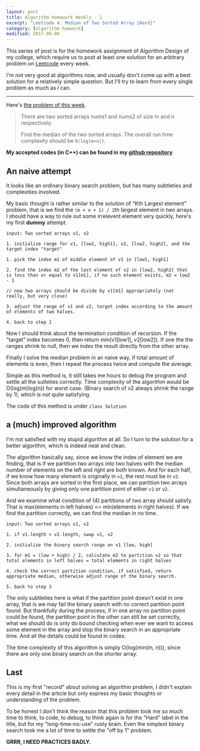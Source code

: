 ```yaml
---
layout: post
title: Algorithm Homework Weekly - 1
excerpt: "Leetcode 4. Median of Two Sorted Array [Hard]"
category: [algorithm homwork]
modified: 2017-09-09
---
```


This series of post is for the homework assignment of Algorithm Design of my college, which require us to post at least one solution for an arbitrary problem on [Leetcode](https://leetcode.com/problemset/algorithms/) every week.

I'm not very good at algorithms now, and usually don't come up with a best solution for a relatively simple question. But I'll try to learn from every single problem as much as I can.

---

Here's [the problem of this week](https://leetcode.com/problems/median-of-two-sorted-arrays/description/).

> There are two sorted arrays nums1 and nums2 of size m and n respectively.
>
> Find the median of the two sorted arrays. The overall run time complexity should be `O(log(m+n))`.

**My accepted codes (in C++) can be found in my [github repository](https://github.com/VinaLx/oj/blob/master/leetcode/4.h)**

## An naive attempt

It looks like an ordinary binary search problem, but has many subtleties and complexities involved.

My basic thought is rather similar to the solution of "Kth Largest element" problem, that is we find the `(m + n + 1) / 2`th largest element in two arrays. I should have a way to rule out some irrelevent element very quickly, here's my first **dummy** attempt.

~~~
input: Two sorted arrays v1, v2

1. initialize range for v1, [low1, high1], v2, [low2, high2], and the target index "target"

1. pick the index m1 of middle element of v1 in [low1, high1]

2. find the index m2 of the last element of v2 in [low2, high2] that is less than or equal to v1[m1], if no such element exists, m2 = low2 - 1

// now two arrays should be divide by v1[m1] appropriately (not really, but very close)

3. adjust the range of v1 and v2, target index according to the amount of elements of two halves.

4. back to step 1
~~~

Now I should think about the termination condition of recursion. If the "target" index becomes 0, then return min(v1[low1], v2[low2]). If one the the ranges shrink to null, then we index the result directly from the other array.

Finally I solve the median problem in an naive way, if total amount of elements is even, then I repeat the process twice and compute the average.

Simple as this method is, it still takes me hours to debug the program and settle all the sutleties correctly. Time complexity of the algorithm would be O(log(m)log(n)) for worst case. (Binary search of v2 always shrink the range by 1), which is not quite satisfying.

The code of this method is under `class Solution`

## a (much) improved algorithm

I'm not satisfied with my stupid algorithm at all. So I turn to the solution for a better algorithm, which is indeed neat and clean.

The algorithm basically say, since we know the index of element we are finding, that is if we partition two arrays into two halves with the median number of elements on the left and right are both known. And for each half, if we know how many element is originally in `v1`, the rest must be in `v2`. Since both arrays are sorted in the first place, we can partition two arrays simultaneously by giving only one partition point of either `v1` or `v2`.

And we examine what condition of (4) partitions of two array should satisfy. That is max(elements in left halves) <= min(elements in right halves). If we find the partition correctly, we can find the median in no time.

~~~
input: Two sorted arrays v1, v2

1. if v1.length > v2.length, swap v1, v2

2. initialize the binary search range on v1 [low, high]

3. for m1 = (low + high) / 2, calculate m2 to partition v2 so that total elements in left halves = total elements in right halves

4. check the correct partition condition, if satisfied, return appropriate median, otherwise adjust range of the binary search.

5. back to step 3
~~~

The only subtleties here is what if the partition point doesn't exist in one array, that is we may fail the binary search with no correct partition point found. But thankfully during the process, if in one array no partition point could be found, the partition point in the other can still be set correctly, what we should do is only do bound checking when ever we want to access some element in the array and stop the binary search in an appropriate time. And all the details could be found in codes.

The time complexity of this algorithm is simply O(log(min(m, n))), since there are only one binary search on the shorter array.

## Last

This is my first "record" about solving an algorithm problem, I didn't explain every detail in the article but only express my basic thoughts or understanding of the problem.

To be honest I don't think the reason that this problem took me so much time to think, to code, to debug, to think again is for the "Hard" label in the title, but for my "long-time-no-use" rusty brain. Even the simplest binary search took me a lot of time to settle the "off by 1" problem.

**GRRR, I NEED PRACTICES BADLY.**